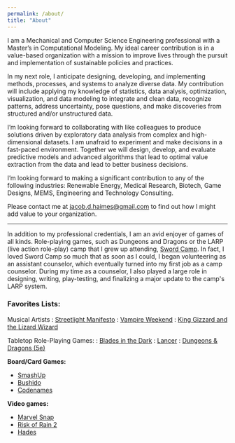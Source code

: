 ```yaml
---
permalink: /about/
title: "About"
---
```

I am a Mechanical and Computer Science Engineering professional with a Master’s in Computational Modeling. My ideal career contribution is in a value-based organization with a mission to improve lives through the pursuit and implementation of sustainable policies and practices. 

In my next role, I anticipate designing, developing, and implementing methods, processes, and systems to analyze diverse data. My contribution will include applying my knowledge of statistics, data analysis, optimization, visualization, and data modeling to integrate and clean data, recognize patterns, address uncertainty, pose questions, and make discoveries from structured and/or unstructured data. 

I’m looking forward to collaborating with like colleagues to produce solutions driven by exploratory data analysis from complex and high-dimensional datasets. I am unafraid to experiment and make decisions in a fast-paced environment. Together we will design, develop, and evaluate predictive models and advanced algorithms that lead to optimal value extraction from the data and lead to better business decisions.

I’m looking forward to making a significant contribution to any of the following industries: Renewable Energy, Medical Research, Biotech, Game Designs, MEMS, Engineering and Technology Consulting.

Please contact me at <jacob.d.haimes@gmail.com> to find out how I might add value to your organization.

---

In addition to my professional credentials, I am an avid enjoyer of games of all kinds. Role-playing games, such as Dungeons and Dragons or the LARP (live action role-play) camp that I grew up attending, [Sword Camp](https://swordcamp.com/). In fact, I loved Sword Camp so much that as soon as I could, I began volunteering as an assistant counselor, which eventually turned into my first job as a camp counselor. During my time as a counselor, I also played a large role in designing, writing, play-testing, and finalizing a major update to the camp's LARP system.

### Favorites Lists:

Musical Artists
: [Streetlight Manifesto](https://www.streetlightmanifesto.com/)
: [Vampire Weekend](https://www.vampireweekend.com/)
: [King Gizzard and the Lizard Wizard](https://kinggizzardandthelizardwizard.com/)

Tabletop Role-Playing Games:
: [Blades in the Dark](https://bladesinthedark.com/greetings-scoundrel)
: [Lancer](https://massifpress.com/)
: [Dungeons & Dragons (5e)](https://dnd.wizards.com/)

**Board/Card Games:**
- [SmashUp](https://alderacstore.com/smash-up/)
- [Bushido](https://greyfoxgames.com/current-games/bushido/)
- [Codenames](https://codenamesgame.com/)

**Video games:**
- [Marvel Snap](https://www.marvelsnap.com/)
- [Risk of Rain 2](https://www.riskofrain.com/)
- [Hades](https://www.supergiantgames.com/games/hades/)

